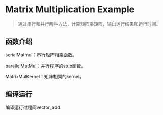 # Matrix Multiplication Example
> 通过串行和并行两种方法，计算矩阵乘矩阵，输出运行结果和运行时间。

## 函数介绍
serialMatmul：串行矩阵相乘函数。

parallelMatMul：并行程序的stub函数。

MatrixMulKernel：矩阵相乘的kernel。

## 编译运行
编译运行过程同vector_add
